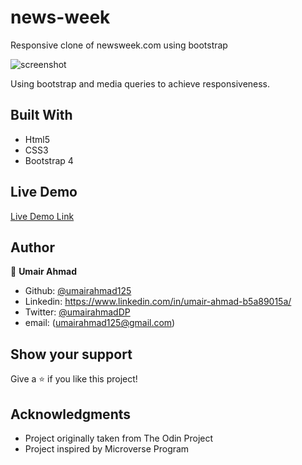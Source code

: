 # news-week
Responsive clone of newsweek.com using bootstrap


![screenshot](./resources/screenshot.png)

Using bootstrap and media queries to achieve responsiveness.

## Built With

- Html5
- CSS3
- Bootstrap 4

## Live Demo

[Live Demo Link](https://rawcdn.githack.com/UmairAhmad125/news-week/6f303f5195fd2614074c8c914aa5c6a6b14c965f/index.html)

## Author

👤 **Umair Ahmad**

- Github: [@umairahmad125](https://github.com/UmairAhmad125)
- Linkedin: https://www.linkedin.com/in/umair-ahmad-b5a89015a/
- Twitter: [@umairahmadDP](https://twitter.com/umairahmadDP)
- email: (umairahmad125@gmail.com)

## Show your support

Give a ⭐️ if you like this project!

## Acknowledgments

- Project originally taken from The Odin Project
- Project inspired by Microverse Program

